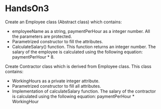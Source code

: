 # HandsOn3
Create an Employee class (Abstract class) which contains:
- employeeName as a string, paymentPerHour as a integer number. All the parameters are protected.
- Parametrized constructor to fill the attributes.
- CalculateSalary() function. This function returns an integer number. The salary of the employee is calculated using the following equation: paymentPerHour * 8.

Create Contractor class which is derived from Employee class. This class contains:
- WorkingHours as a private integer attribute.
- Parametrized constructor to fill all attributes.
- Implementation of calculateSalary function. The salary of the contractor is calculated using the following equation: paymentPerHour * WorkingHour
